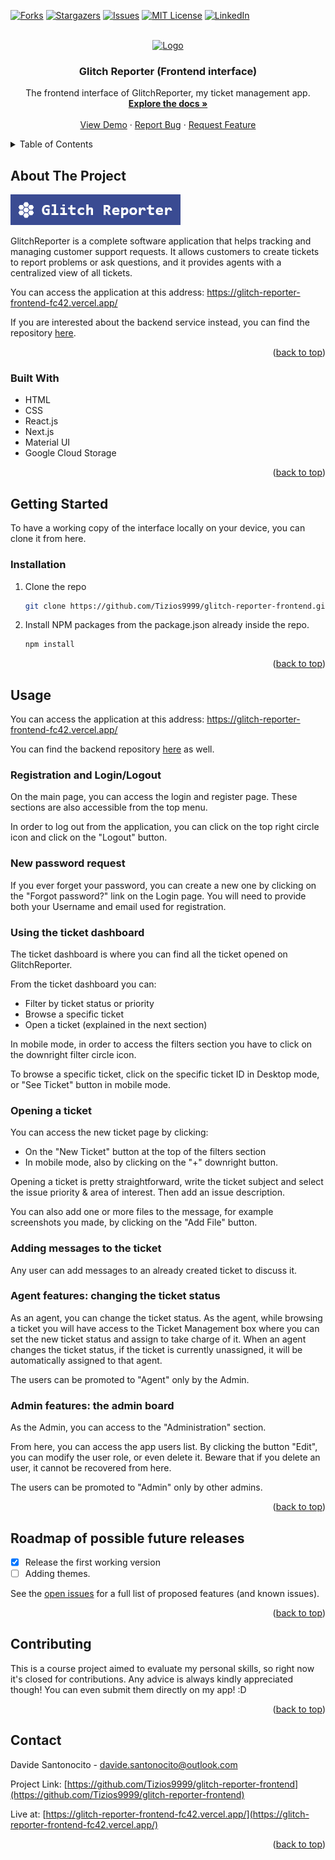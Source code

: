 <!-- Improved compatibility of back to top link: See: https://github.com/othneildrew/Best-README-Template/pull/73 -->

<a name="readme-top"></a>

<!-- PROJECT SHIELDS -->
<!--
*** I'm using markdown "reference style" links for readability.
*** Reference links are enclosed in brackets [ ] instead of parentheses ( ).
*** See the bottom of this document for the declaration of the reference variables
*** for contributors-url, forks-url, etc. This is an optional, concise syntax you may use.
*** https://www.markdownguide.org/basic-syntax/#reference-style-links
-->

[![Forks][forks-shield]][forks-url]
[![Stargazers][stars-shield]][stars-url]
[![Issues][issues-shield]][issues-url]
[![MIT License][license-shield]][license-url]
[![LinkedIn][linkedin-shield]][linkedin-url]

<!-- PROJECT LOGO -->
<br />
<div align="center">
  <a href="https://github.com/Tizios9999/glitch-reporter-frontend">
    <img src="https://www.kindpng.com/picc/m/160-1608792_circle-document-icon-png-transparent-png.png" alt="Logo" width="80" height="80">
  </a>

<h3 align="center">Glitch Reporter (Frontend interface)</h3>

  <p align="center">
    The frontend interface of GlitchReporter, my ticket management app.
    <br />
    <a href="https://github.com/Tizios9999/meditation-app"><strong>Explore the docs »</strong></a>
    <br />
    <br />
    <a href="https://glitch-reporter-frontend-fc42.vercel.app/">View Demo</a>
    ·
    <a href="https://github.com/Tizios9999/glitch-reporter-frontend/issues">Report Bug</a>
    ·
    <a href="https://github.com/Tizios9999/glitch-reporter-frontend/issues">Request Feature</a>
  </p>
</div>

<!-- TABLE OF CONTENTS -->
<details>
  <summary>Table of Contents</summary>
  <ol>
    <li>
      <a href="#about-the-project">About The Project</a>
      <ul>
        <li><a href="#built-with">Built With</a></li>
      </ul>
    </li>
    <li>
      <a href="#getting-started">Getting Started</a>
      <ul>
        <li><a href="#installation">Installation</a></li>
      </ul>
    </li>
    <li><a href="#usage">Usage</a></li>
    <li><a href="#roadmap">Roadmap</a></li>
    <li><a href="#contributing">Contributing</a></li>
    <li><a href="#contact">Contact</a></li>
  </ol>
</details>

<!-- ABOUT THE PROJECT -->

## About The Project

[![Product Name Screen Shot][product-screenshot]](https://glitch-reporter-frontend-fc42.vercel.app/)

GlitchReporter is a complete software application that helps tracking and managing customer support requests. It allows customers to create tickets to report problems or ask questions, and it provides agents with a centralized view of all tickets.

You can access the application at this address: <a href="https://glitch-reporter-frontend-fc42.vercel.app/">https://glitch-reporter-frontend-fc42.vercel.app/</a>

If you are interested about the backend service instead, you can find the repository <a href="https://github.com/Tizios9999/glitchreporter-backend/">here</a>.

<p align="right">(<a href="#readme-top">back to top</a>)</p>

### Built With

- HTML
- CSS
- React.js
- Next.js
- Material UI
- Google Cloud Storage

<p align="right">(<a href="#readme-top">back to top</a>)</p>

<!-- GETTING STARTED -->

## Getting Started

To have a working copy of the interface locally on your device, you can clone it from here.

### Installation

1. Clone the repo
   ```sh
   git clone https://github.com/Tizios9999/glitch-reporter-frontend.git
   ```
2. Install NPM packages from the package.json already inside the repo.
   ```sh
   npm install
   ```

<p align="right">(<a href="#readme-top">back to top</a>)</p>

<!-- USAGE EXAMPLES -->

## Usage

You can access the application at this address: <a href="https://glitch-reporter-frontend-fc42.vercel.app/">https://glitch-reporter-frontend-fc42.vercel.app/</a>

You can find the backend repository <a href="https://github.com/Tizios9999/glitchreporter-backend/">here</a> as well.

### Registration and Login/Logout

On the main page, you can access the login and register page.
These sections are also accessible from the top menu.

In order to log out from the application, you can click on the top right circle icon and click on the "Logout" button.

### New password request

If you ever forget your password, you can create a new one by clicking on the "Forgot password?" link on the Login page.
You will need to provide both your Username and email used for registration.

### Using the ticket dashboard

The ticket dashboard is where you can find all the ticket opened on GlitchReporter.

From the ticket dashboard you can:

- Filter by ticket status or priority
- Browse a specific ticket
- Open a ticket (explained in the next section)

In mobile mode, in order to access the filters section you have to click on the downright filter circle icon.

To browse a specific ticket, click on the specific ticket ID in Desktop mode, or "See Ticket" button in mobile mode.

### Opening a ticket

You can access the new ticket page by clicking:

- On the "New Ticket" button at the top of the filters section
- In mobile mode, also by clicking on the "+" downright button.

Opening a ticket is pretty straightforward, write the ticket subject and select the issue priority & area of interest.
Then add an issue description.

You can also add one or more files to the message, for example screenshots you made, by clicking on the "Add File" button.

### Adding messages to the ticket

Any user can add messages to an already created ticket to discuss it.

### Agent features: changing the ticket status

As an agent, you can change the ticket status. As the agent, while browsing a ticket you will have access to the Ticket Management box where you can set the new ticket status and assign to take charge of it.
When an agent changes the ticket status, if the ticket is currently unassigned, it will be automatically assigned to that agent.

The users can be promoted to "Agent" only by the Admin.

### Admin features: the admin board

As the Admin, you can access to the "Administration" section.

From here, you can access the app users list. By clicking the button "Edit", you can modify the user role, or even delete it.
Beware that if you delete an user, it cannot be recovered from here.

The users can be promoted to "Admin" only by other admins.

<p align="right">(<a href="#readme-top">back to top</a>)</p>

<!-- ROADMAP -->

## Roadmap of possible future releases

- [x] Release the first working version
- [ ] Adding themes.

See the [open issues](https://github.com/Tizios9999/glitch-reporter-frontend/issues) for a full list of proposed features (and known issues).

<p align="right">(<a href="#readme-top">back to top</a>)</p>

<!-- CONTRIBUTING -->

## Contributing

This is a course project aimed to evaluate my personal skills, so right now it's closed for contributions. Any advice is always kindly appreciated though! You can even submit them directly on my app! :D

<p align="right">(<a href="#readme-top">back to top</a>)</p>

<!-- CONTACT -->

## Contact

Davide Santonocito - davide.santonocito@outlook.com

Project Link: [https://github.com/Tizios9999/glitch-reporter-frontend](https://github.com/Tizios9999/glitch-reporter-frontend)

Live at: [https://glitch-reporter-frontend-fc42.vercel.app/](https://glitch-reporter-frontend-fc42.vercel.app/)

<p align="right">(<a href="#readme-top">back to top</a>)</p>

<!-- MARKDOWN LINKS & IMAGES -->
<!-- https://www.markdownguide.org/basic-syntax/#reference-style-links -->

[contributors-url]: https://github.com/Tizios9999/glitch-reporter-frontend/graphs/contributors
[forks-shield]: https://img.shields.io/github/forks/Tizios9999/meditation-app.svg?style=for-the-badge
[forks-url]: https://github.com/Tizios9999/glitch-reporter-frontend/network/members
[stars-shield]: https://img.shields.io/github/stars/Tizios9999/meditation-app.svg?style=for-the-badge
[stars-url]: https://github.com/Tizios9999/glitch-reporter-frontend/stargazers
[issues-shield]: https://img.shields.io/github/issues/Tizios9999/meditation-app.svg?style=for-the-badge
[issues-url]: https://github.com/Tizios9999/glitch-reporter-frontend/issues
[license-shield]: https://img.shields.io/github/license/Tizios9999/meditation-app.svg?style=for-the-badge
[license-url]: https://github.com/Tizios9999/glitch-reporter-frontend/blob/master/LICENSE.txt
[linkedin-shield]: https://img.shields.io/badge/-LinkedIn-black.svg?style=for-the-badge&logo=linkedin&colorB=555
[linkedin-url]: https://linkedin.com/in/davide-santonocito-36ab84170
[product-screenshot]: public/glitchreporterlogo.png
